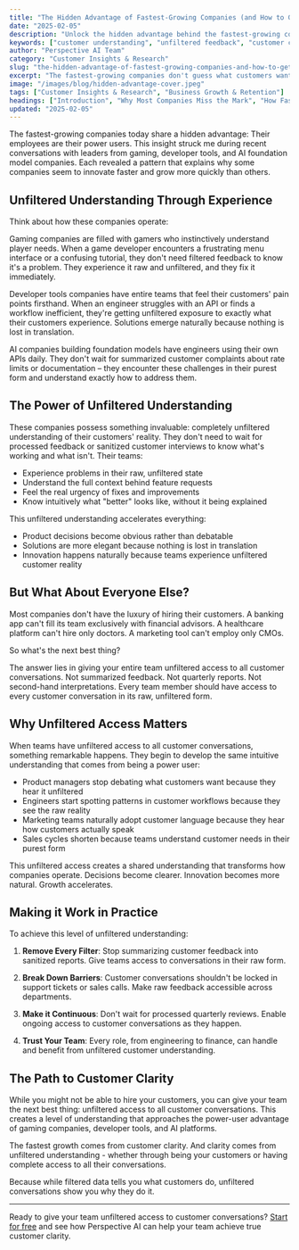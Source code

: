 ```yaml
---
title: "The Hidden Advantage of Fastest-Growing Companies (and How to Get It)"
date: "2025-02-05"
description: "Unlock the hidden advantage behind the fastest-growing companies—unfiltered customer understanding—and learn actionable steps to transform feedback into your next phase of growth."
keywords: ["customer understanding", "unfiltered feedback", "customer conversations", "customer insight", "product development", "customer clarity", "growth strategy", "customer research", "AI in research", "B2B SaaS"]
author: "Perspective AI Team"
category: "Customer Insights & Research"
slug: "the-hidden-advantage-of-fastest-growing-companies-and-how-to-get-it"
excerpt: "The fastest-growing companies don't guess what customers want—they know. Discover how direct, unfiltered feedback is fueling breakout growth and how your team can capture the same edge."
image: "/images/blog/hidden-advantage-cover.jpeg"
tags: ["Customer Insights & Research", "Business Growth & Retention"]
headings: ["Introduction", "Why Most Companies Miss the Mark", "How Fast-Growing Companies Get Customer Insight", "Turning Feedback into Growth", "Action Steps to Gain the Advantage"]
updated: "2025-02-05"
---
```


The fastest-growing companies today share a hidden advantage: Their employees are their power users. This insight struck me during recent conversations with leaders from gaming, developer tools, and AI foundation model companies. Each revealed a pattern that explains why some companies seem to innovate faster and grow more quickly than others.

## Unfiltered Understanding Through Experience

Think about how these companies operate:

Gaming companies are filled with gamers who instinctively understand player needs. When a game developer encounters a frustrating menu interface or a confusing tutorial, they don't need filtered feedback to know it's a problem. They experience it raw and unfiltered, and they fix it immediately.

Developer tools companies have entire teams that feel their customers' pain points firsthand. When an engineer struggles with an API or finds a workflow inefficient, they're getting unfiltered exposure to exactly what their customers experience. Solutions emerge naturally because nothing is lost in translation.

AI companies building foundation models have engineers using their own APIs daily. They don't wait for summarized customer complaints about rate limits or documentation – they encounter these challenges in their purest form and understand exactly how to address them.

## The Power of Unfiltered Understanding

These companies possess something invaluable: completely unfiltered understanding of their customers' reality. They don't need to wait for processed feedback or sanitized customer interviews to know what's working and what isn't. Their teams:

- Experience problems in their raw, unfiltered state
- Understand the full context behind feature requests
- Feel the real urgency of fixes and improvements
- Know intuitively what "better" looks like, without it being explained

This unfiltered understanding accelerates everything:
- Product decisions become obvious rather than debatable
- Solutions are more elegant because nothing is lost in translation
- Innovation happens naturally because teams experience unfiltered customer reality

## But What About Everyone Else?

Most companies don't have the luxury of hiring their customers. A banking app can't fill its team exclusively with financial advisors. A healthcare platform can't hire only doctors. A marketing tool can't employ only CMOs.

So what's the next best thing?

The answer lies in giving your entire team unfiltered access to all customer conversations. Not summarized feedback. Not quarterly reports. Not second-hand interpretations. Every team member should have access to every customer conversation in its raw, unfiltered form.

## Why Unfiltered Access Matters

When teams have unfiltered access to all customer conversations, something remarkable happens. They begin to develop the same intuitive understanding that comes from being a power user:

- Product managers stop debating what customers want because they hear it unfiltered
- Engineers start spotting patterns in customer workflows because they see the raw reality
- Marketing teams naturally adopt customer language because they hear how customers actually speak
- Sales cycles shorten because teams understand customer needs in their purest form

This unfiltered access creates a shared understanding that transforms how companies operate. Decisions become clearer. Innovation becomes more natural. Growth accelerates.

## Making it Work in Practice

To achieve this level of unfiltered understanding:

1. **Remove Every Filter**: Stop summarizing customer feedback into sanitized reports. Give teams access to conversations in their raw form.

2. **Break Down Barriers**: Customer conversations shouldn't be locked in support tickets or sales calls. Make raw feedback accessible across departments.

3. **Make it Continuous**: Don't wait for processed quarterly reviews. Enable ongoing access to customer conversations as they happen.

4. **Trust Your Team**: Every role, from engineering to finance, can handle and benefit from unfiltered customer understanding.

## The Path to Customer Clarity

While you might not be able to hire your customers, you can give your team the next best thing: unfiltered access to all customer conversations. This creates a level of understanding that approaches the power-user advantage of gaming companies, developer tools, and AI platforms.

The fastest growth comes from customer clarity. And clarity comes from unfiltered understanding - whether through being your customers or having complete access to all their conversations.

Because while filtered data tells you what customers do, unfiltered conversations show you why they do it.

---

Ready to give your team unfiltered access to customer conversations? [Start for free](https://getperspective.ai/signup) and see how Perspective AI can help your team achieve true customer clarity.
